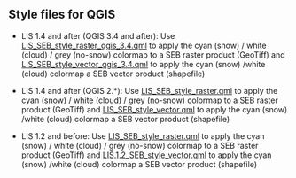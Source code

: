 ## Style files for QGIS

* LIS 1.4 and after (QGIS 3.4 and after):
Use [LIS_SEB_style_raster_qgis_3.4.qml](https://gitlab.orfeo-toolbox.org/remote_modules/let-it-snow/blob/develop/styles/LIS_SEB_style_raster_qgis_3.4.qml) to apply the cyan (snow) / white (cloud) / grey (no-snow) colormap to a SEB raster product (GeoTiff) and [LIS_SEB_style_vector_qgis_3.4.qml](https://gitlab.orfeo-toolbox.org/remote_modules/let-it-snow/blob/develop/styles/LIS_SEB_style_vector_qgis_3.4.qml) to apply the cyan (snow) /white (cloud) colormap a SEB vector product (shapefile)

* LIS 1.4 and after (QGIS 2.*):
Use [LIS_SEB_style_raster.qml](https://gitlab.orfeo-toolbox.org/remote_modules/let-it-snow/blob/develop/styles/LIS_SEB_style_raster.qml) to apply the cyan (snow) / white (cloud) / grey (no-snow) colormap to a SEB raster product (GeoTiff) and [LIS_SEB_style_vector.qml](https://gitlab.orfeo-toolbox.org/remote_modules/let-it-snow/blob/develop/styles/LIS_SEB_style_vector.qml) to apply the cyan (snow) /white (cloud) colormap a SEB vector product (shapefile)


* LIS 1.2 and before:
Use [LIS_SEB_style_raster.qml](https://gitlab.orfeo-toolbox.org/remote_modules/let-it-snow/blob/develop/styles/LIS_SEB_style_raster.qml) to apply the cyan (snow) / white (cloud) / grey (no-snow) colormap to a SEB raster product (GeoTiff) and [LIS.1.2_SEB_style_vector.qml](https://gitlab.orfeo-toolbox.org/remote_modules/let-it-snow/blob/develop/styles/LIS.1.2_SEB_style_vector.qml) to apply the cyan (snow) /white (cloud) colormap a SEB vector product (shapefile)


